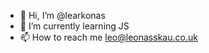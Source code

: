 - 👋 Hi, I’m @learkonas
- 🌱 I’m currently learning JS
- 📫 How to reach me leo@leonasskau.co.uk

<!---
learkonas/learkonas is a ✨ special ✨ repository because its `README.md` (this file) appears on your GitHub profile.
You can click the Preview link to take a look at your changes.
--->
